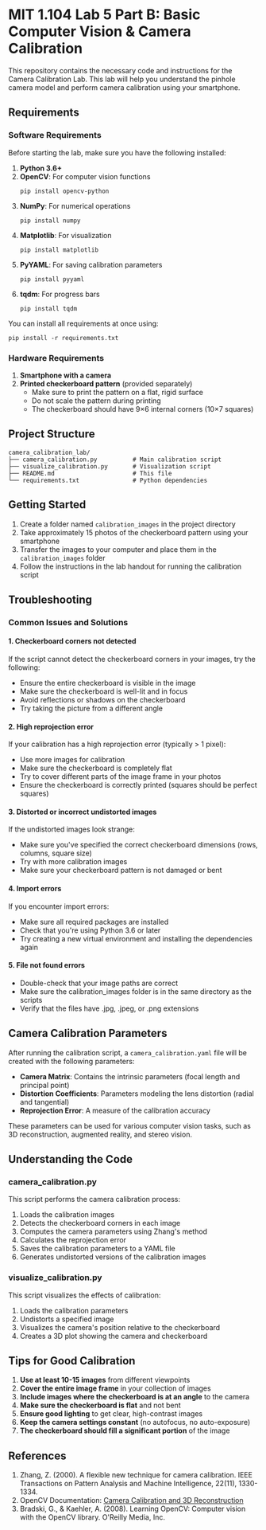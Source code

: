 # MIT 1.104 Lab 5 Part B: Basic Computer Vision & Camera Calibration

This repository contains the necessary code and instructions for the Camera Calibration Lab. This lab will help you understand the pinhole camera model and perform camera calibration using your smartphone.

## Requirements

### Software Requirements

Before starting the lab, make sure you have the following installed:

1. **Python 3.6+**
2. **OpenCV**: For computer vision functions
   ```
   pip install opencv-python
   ```
3. **NumPy**: For numerical operations
   ```
   pip install numpy
   ```
4. **Matplotlib**: For visualization
   ```
   pip install matplotlib
   ```
5. **PyYAML**: For saving calibration parameters
   ```
   pip install pyyaml
   ```
6. **tqdm**: For progress bars
   ```
   pip install tqdm
   ```

You can install all requirements at once using:
```
pip install -r requirements.txt
```

### Hardware Requirements

1. **Smartphone with a camera**
2. **Printed checkerboard pattern** (provided separately)
   - Make sure to print the pattern on a flat, rigid surface
   - Do not scale the pattern during printing
   - The checkerboard should have 9×6 internal corners (10×7 squares)

## Project Structure

```
camera_calibration_lab/
├── camera_calibration.py          # Main calibration script
├── visualize_calibration.py       # Visualization script
├── README.md                      # This file
└── requirements.txt               # Python dependencies
```

## Getting Started

1. Create a folder named `calibration_images` in the project directory
2. Take approximately 15 photos of the checkerboard pattern using your smartphone
3. Transfer the images to your computer and place them in the `calibration_images` folder
4. Follow the instructions in the lab handout for running the calibration script

## Troubleshooting

### Common Issues and Solutions

#### 1. Checkerboard corners not detected

If the script cannot detect the checkerboard corners in your images, try the following:

- Ensure the entire checkerboard is visible in the image
- Make sure the checkerboard is well-lit and in focus
- Avoid reflections or shadows on the checkerboard
- Try taking the picture from a different angle

#### 2. High reprojection error

If your calibration has a high reprojection error (typically > 1 pixel):

- Use more images for calibration
- Make sure the checkerboard is completely flat
- Try to cover different parts of the image frame in your photos
- Ensure the checkerboard is correctly printed (squares should be perfect squares)

#### 3. Distorted or incorrect undistorted images

If the undistorted images look strange:

- Make sure you've specified the correct checkerboard dimensions (rows, columns, square size)
- Try with more calibration images
- Make sure your checkerboard pattern is not damaged or bent

#### 4. Import errors

If you encounter import errors:

- Make sure all required packages are installed
- Check that you're using Python 3.6 or later
- Try creating a new virtual environment and installing the dependencies again

#### 5. File not found errors

- Double-check that your image paths are correct
- Make sure the calibration_images folder is in the same directory as the scripts
- Verify that the files have .jpg, .jpeg, or .png extensions

## Camera Calibration Parameters

After running the calibration script, a `camera_calibration.yaml` file will be created with the following parameters:

- **Camera Matrix**: Contains the intrinsic parameters (focal length and principal point)
- **Distortion Coefficients**: Parameters modeling the lens distortion (radial and tangential)
- **Reprojection Error**: A measure of the calibration accuracy

These parameters can be used for various computer vision tasks, such as 3D reconstruction, augmented reality, and stereo vision.

## Understanding the Code

### camera_calibration.py

This script performs the camera calibration process:

1. Loads the calibration images
2. Detects the checkerboard corners in each image
3. Computes the camera parameters using Zhang's method
4. Calculates the reprojection error
5. Saves the calibration parameters to a YAML file
6. Generates undistorted versions of the calibration images

### visualize_calibration.py

This script visualizes the effects of calibration:

1. Loads the calibration parameters
2. Undistorts a specified image
3. Visualizes the camera's position relative to the checkerboard
4. Creates a 3D plot showing the camera and checkerboard

## Tips for Good Calibration

1. **Use at least 10-15 images** from different viewpoints
2. **Cover the entire image frame** in your collection of images
3. **Include images where the checkerboard is at an angle** to the camera
4. **Make sure the checkerboard is flat** and not bent
5. **Ensure good lighting** to get clear, high-contrast images
6. **Keep the camera settings constant** (no autofocus, no auto-exposure)
7. **The checkerboard should fill a significant portion** of the image

<!-- ## Extending the Lab

After completing the basic calibration, you can try:

1. Comparing calibration results from different smartphones
2. Measuring real-world objects using your calibrated camera
3. Creating a simple augmented reality application
4. Implementing stereo vision if you have two cameras -->

## References

1. Zhang, Z. (2000). A flexible new technique for camera calibration. IEEE Transactions on Pattern Analysis and Machine Intelligence, 22(11), 1330-1334.
2. OpenCV Documentation: [Camera Calibration and 3D Reconstruction](https://docs.opencv.org/master/d9/d0c/group__calib3d.html)
3. Bradski, G., & Kaehler, A. (2008). Learning OpenCV: Computer vision with the OpenCV library. O'Reilly Media, Inc.
